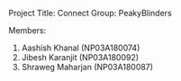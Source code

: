 Project Title: Connect
Group: PeakyBlinders

Members:
1. Aashish Khanal (NP03A180074)
2. Jibesh Karanjit (NP03A180092)
3. Shraweg Maharjan (NP03A180087)
